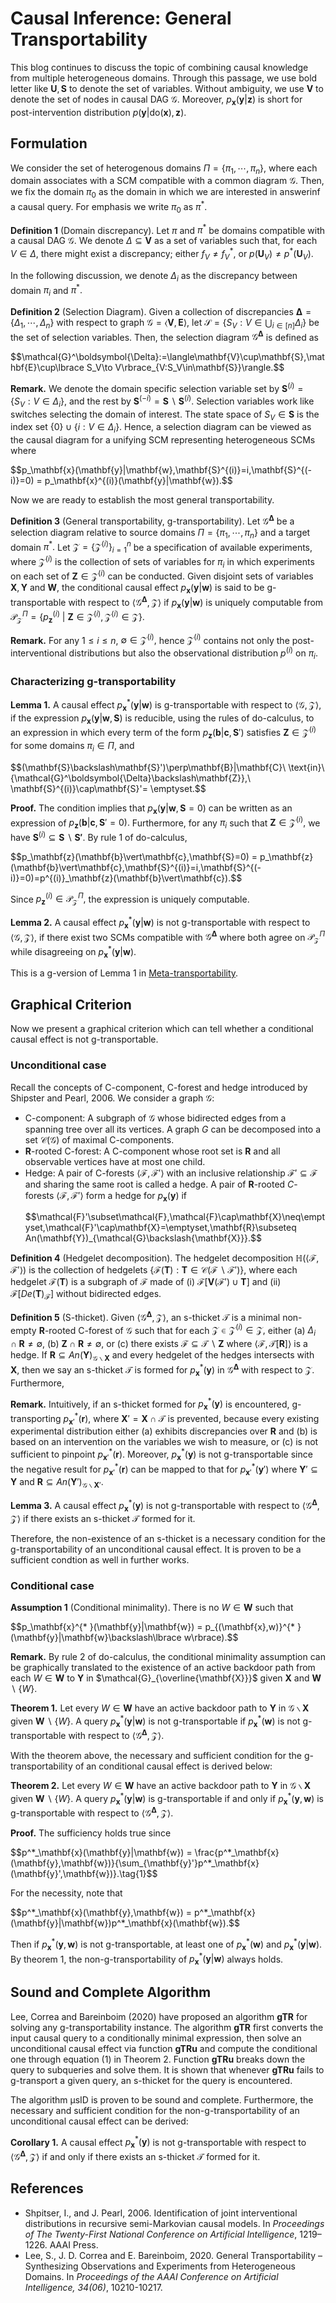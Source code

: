 # Causal Inference: General Transportability
This blog continues to discuss the topic of combining causal knowledge from multiple heterogeneous domains. Through this passage, we use bold letter like $\mathbf{U},\mathbf{S}$ to denote the set of variables. Without ambiguity, we use $\mathbf{V}$ to denote the set of nodes in causal DAG $\mathcal{G}.$ Moreover, $p_\mathbf{x}(\mathbf{y}\vert\mathbf{z})$ is short for post-intervention distribution $p(\mathbf{y}\vert\mathrm{do}(\mathbf{x}),\mathbf{z}).$

## Formulation
We consider the set of heterogenous domains $\Pi=\lbrace\pi_1,\cdots,\pi_n\rbrace,$ where each domain associates with a SCM compatible with a common diagram $\mathcal{G}.$ Then, we fix the domain $\pi_0$ as the domain in which we are interested in answerinf a causal query. For emphasis we write $\pi_0$ as $\pi^{* }.$

**Definition 1** (Domain discrepancy). Let $\pi$ and $\pi^{* }$ be domains compatible with a causal DAG $\mathcal{G}.$ We denote $\Delta\subseteq\mathbf{V}$ as a set of variables such that, for each $V\in\Delta,$ there might exist a discrepancy; either $f_ V\neq f^{* }_ V,$ or $p(\mathbf{U}_ V) \neq p^{* }(\mathbf{U}_ V).$

In the following discussion, we denote $\Delta_i$ as the discrepancy between domain $\pi_i$ and $\pi^*.$

**Definition 2** (Selection Diagram). Given a collection of discrepancies $\boldsymbol{\Delta}=\lbrace\Delta_1,\cdots,\Delta_n\rbrace$ with respect to graph $\mathcal{G}=\langle\mathbf{V},\mathbf{E}\rangle,$ let $\mathcal{S}=\lbrace S_V: V\in\bigcup_{i\in[n]}\Delta_i\rbrace$ be the set of selection variables. Then, the selection diagram $\mathcal{G}^\boldsymbol{\Delta}$ is defined as
<p>
  $$\mathcal{G}^\boldsymbol{\Delta}:=\langle\mathbf{V}\cup\mathbf{S},\mathbf{E}\cup\lbrace S_V\to V\rbrace_{V:S_V\in\mathbf{S}}\rangle.$$
</p>

**Remark.** We denote the domain specific selection variable set by $\mathbf{S}^{(i)}=\lbrace S_V:V\in\Delta_i\rbrace,$ and the rest by $\mathbf{S}^{(-i)}=\mathbf{S}\backslash\mathbf{S}^{(i)}.$ Selection variables work like switches selecting the domain of interest. The state space of $S_V\in\mathbf{S}$ is the index set $\lbrace 0\rbrace\cup\lbrace i:V\in\Delta_i\rbrace.$ Hence, a selection diagram can be viewed as the causal diagram for a unifying SCM representing heterogeneous SCMs where 
<p>
  $$p_\mathbf{x}(\mathbf{y}|\mathbf{w},\mathbf{S}^{(i)}=i,\mathbf{S}^{(-i)}=0) = p_\mathbf{x}^{(i)}(\mathbf{y}|\mathbf{w}).$$
</p>

Now we are ready to establish the most general transportability.

**Definition 3** (General transportability, g-transportability). Let $\mathcal{G}^\boldsymbol{\Delta}$ be a selection diagram relative to source domains $\Pi=\lbrace\pi_1,\cdots,\pi_n\rbrace$ and a target domain $\pi^{* }.$ Let $\mathscr{Z}=\lbrace\mathcal{Z}^{(i)}\rbrace_ {i=1}^n$ be a specification of available experiments, where $\mathcal{Z}^{(i)}$ is the collection of sets of variables for $\pi_i$ in which experiments on each set of $\mathbf{Z}\in\mathcal{Z}^{(i)}$ can be conducted. Given disjoint sets of variables $\mathbf{X},\mathbf{Y}$ and $\mathbf{W},$ the conditional causal effect $p_\mathbf{x}(\mathbf{y}\vert\mathbf{w})$ is said to be g-transportable with respect to $\langle\mathcal{G}^\boldsymbol{\Delta},\mathscr{Z}\rangle$ if $p_\mathbf{x}(\mathbf{y}\vert\mathbf{w})$ is uniquely computable from $\mathcal{P}^{\Pi}_ \mathscr{Z} = \lbrace p_\mathbf{z}^{(i)}\ \vert\ \mathbf{Z}\in\mathcal{Z}^{(i)},\mathcal{Z}^{(i)}\in\mathscr{Z}\rbrace.$

**Remark.** For any $1\leq i\leq n,$ $\emptyset\in\mathcal{Z}^{(i)},$ hence $\mathcal{Z}^{(i)}$ contains not only the post-interventional distributions but also the observational distribution $p^{(i)}$ on $\pi_i$.

### Characterizing g-transportability
**Lemma 1.** A causal effect $p^{* }_ \mathbf{x}(\mathbf{y}\vert\mathbf{w})$ is g-transportable with respect to $\langle\mathcal{G},\mathscr{Z}\rangle,$ if the expression $p_ \mathbf{x}(\mathbf{y}\vert\mathbf{w},\mathbf{S})$ is reducible, using the rules of do-calculus, to an expression in which every term of the form $p_\mathbf{z}(\mathbf{b}\vert \mathbf{c},\mathbf{S}')$ satisfies $\mathbf{Z}\in\mathcal{Z}^{(i)}$ for some domains $\pi_i\in\Pi,$ and
<p>
  $$(\mathbf{S}\backslash\mathbf{S}')\perp\mathbf{B}|\mathbf{C}\ \text{in}\ {\mathcal{G}^\boldsymbol{\Delta}\backslash\mathbf{Z}},\ \mathbf{S}^{(i)}\cap\mathbf{S}'= \emptyset.$$
</p>

**Proof.** The condition implies that $p_\mathbf{x}(\mathbf{y}\vert\mathbf{w},\mathbf{S}=0)$ can be written as an expression of $p_\mathbf{z}(\mathbf{b}\vert\mathbf{c},\mathbf{S}'=0).$ Furthermore, for any $\pi_i$ such that $\mathbf{Z}\in\mathcal{Z}^{(i)},$ we have $\mathbf{S}^{(i)}\subseteq\mathbf{S}\backslash\mathbf{S'}.$ By rule 1 of do-calculus,
<p>
  $$p_\mathbf{z}(\mathbf{b}\vert\mathbf{c},\mathbf{S}=0) = p_\mathbf{z}(\mathbf{b}\vert\mathbf{c},\mathbf{S}^{(i)}=i,\mathbf{S}^{(-i)}=0)=p^{(i)}_\mathbf{z}(\mathbf{b}\vert\mathbf{c}).$$
</p>

Since $p_\mathbf{z}^{(i)}\in\mathcal{P}^{\Pi}_ \mathscr{Z},$ the expression is uniquely computable.

**Lemma 2.** A causal effect $p^{* }_ \mathbf{x}(\mathbf{y}\vert\mathbf{w})$ is not g-transportable with respect to $\langle\mathcal{G},\mathscr{Z}\rangle,$ if there exist two SCMs compatible with $\mathcal{G}^\boldsymbol{\Delta}$ where both agree on $\mathcal{P}^\Pi_\mathscr{Z}$ while disagreeing on $p^{* }_ \mathbf{x}(\mathbf{y}\vert\mathbf{w}).$

This is a g-version of Lemma 1 in [Meta-transportability](https://jurrivhleon.github.io/2023/07/09/Meta-Transport.html).

## Graphical Criterion
Now we present a graphical criterion which can tell whether a conditional causal effect is not g-transportable.
### Unconditional case
Recall the concepts of C-component, C-forest and hedge introduced by Shipster and Pearl, 2006. We consider a graph $\mathcal{G}:$
+ C-component: A subgraph of $\mathcal{G}$ whose bidirected edges from a spanning tree over all its vertices. A graph ${G}$ can be decomposed into a set $\mathcal{C}(\mathcal{G})$ of maximal C-components.
+ $\mathbf{R}$-rooted C-forest: A C-component whose root set is $\mathbf{R}$ and all observable vertices have at most one child.
+ Hedge: A pair of C-forests $\langle\mathcal{F},\mathcal{F}'\rangle$ with an inclusive relationship $\mathcal{F}'\subseteq\mathcal{F}$ and sharing the same root is called a hedge. A pair of $\mathbf{R}$-rooted $C$-forests $\langle\mathcal{F},\mathcal{F}'\rangle$ form a hedge for $p_\mathbf{x}(\mathbf{y})$ if
  <p>
    $$\mathcal{F}'\subset\mathcal{F},\mathcal{F}\cap\mathbf{X}\neq\emptyset,\mathcal{F}'\cap\mathbf{X}=\emptyset,\mathbf{R}\subseteq An(\mathbf{Y})_{\mathcal{G}\backslash{\mathbf{X}}}.$$
  </p>

**Definition 4** (Hedgelet decomposition). The hedgelet decomposition $\mathbb{H}(\langle\mathcal{F},\mathcal{F}'\rangle)$ is the collection of hedgelets $\lbrace\mathcal{F}(\mathbf{T}):\mathbf{T}\in\mathcal{C}(\mathcal{F}\backslash\mathcal{F}')\rbrace,$ where each hedgelet $\mathcal{F}(\mathbf{T})$ is a subgraph of $\mathcal{F}$ made of (i) $\mathcal{F}[\mathbf{V}(\mathcal{F}')\cup\mathbf{T}]$ and (ii) $\mathcal{F}[De(\mathbf{T})_\mathcal{F}]$ without bidirected edges.

**Definition 5** (S-thicket). Given $\langle\mathcal{G}^\boldsymbol{\Delta},\mathscr{Z}\rangle,$ an s-thicket $\mathcal{T}$ is a minimal non-empty $\mathbf{R}$-rooted C-forest of $\mathcal{G}$ such that for each $\mathcal{Z}\in\mathcal{Z}^{(i)}\in\mathscr{Z},$ either (a) $\Delta_i\cap\mathbf{R}\neq\emptyset,$ (b) $\mathbf{Z}\cap\mathbf{R}\neq\emptyset,$ or (c) there exists $\mathcal{F}\subseteq\mathcal{T}\backslash\mathbf{Z}$ where $\langle\mathcal{F},\mathcal{T}[\mathbf{R}]\rangle$ is a hedge. If $\mathbf{R}\subseteq An(\mathbf{Y})_ {\mathcal{G}\backslash\mathbf{X}}$ and every hedgelet of the hedges intersects with $\mathbf{X},$ then we say an s-thicket $\mathcal{T}$ is formed for $p^{* }_ \mathbf{x}(\mathbf{y})$ in $\mathcal{G}^\boldsymbol{\Delta}$ with respect to $\mathscr{Z}.$ Furthermore, 

**Remark.** Intuitively, if an s-thicket formed for $p^{* }_ \mathbf{x}(\mathbf{y})$ is encountered, g-transporting $p^{* }_ {\mathbf{x}'}(\mathbf{r}),$ where $\mathbf{X}'=\mathbf{X}\cap\mathcal{T}$  is prevented, because every existing experimental distribution either (a) exhibits discrepancies over $\mathbf{R}$ and (b) is based on an intervention on the variables we wish to measure, or (c) is not sufficient to pinpoint $p^{* }_ {\mathbf{x}'}(\mathbf{r}).$ Moreover, $p^{* }_ \mathbf{x}(\mathbf{y})$ is not g-transportable since the negative result for $p^{* }_ {\mathbf{x}'}(\mathbf{r})$ can be mapped to that for $p^{* }_ {\mathbf{x}'}(\mathbf{y}')$ where $\mathbf{Y}'\subseteq\mathbf{Y}$ and $\mathbf{R}\subseteq An(\mathbf{Y}')_{\mathcal{G}\backslash\mathbf{X}'}.$

**Lemma 3.** A causal effect $p^{* }_\mathbf{x}(\mathbf{y})$ is not g-transportable with respect to $\langle\mathcal{G}^\boldsymbol{\Delta},\mathscr{Z}\rangle$ if there exists an s-thicket $\mathcal{T}$ formed for it.

Therefore, the non-existence of an s-thicket is a necessary condition for the g-transportability of an unconditional causal effect. It is proven to be a sufficient condtion as well in further works.

### Conditional case
**Assumption 1** (Conditional minimality). There is no $W\in\mathbf{W}$ such that
<p>
  $$p_\mathbf{x}^{* }(\mathbf{y}|\mathbf{w}) = p_{(\mathbf{x},w)}^{* }(\mathbf{y}|\mathbf{w}\backslash\lbrace w\rbrace).$$
</p>

**Remark.** By rule 2 of do-calculus, the conditional minimality assumption can be graphically translated to the existence of an active backdoor path from each $W\in\mathbf{W}$ to $\mathbf{Y}$  in $\mathcal{G}_{\overline{\mathbf{X}}}$ given $\mathbf{X}$ and $\mathbf{W}\backslash\lbrace W\rbrace.$

**Theorem 1.** Let every $W\in\mathbf{W}$ have an active backdoor path to $\mathbf{Y}$ in $\mathcal{G}\backslash\mathbf{X}$ given $\mathbf{W}\backslash\lbrace W\rbrace.$ A query $p^{* }_ \mathbf{x}(\mathbf{y}\vert\mathbf{w})$ is not g-transportable if $p^{* }_ \mathbf{x}(\mathbf{w})$ is not g-transportable with respect to $\langle\mathcal{G}^{\boldsymbol{\Delta}},\mathscr{Z}\rangle.$

With the theorem above, the necessary and sufficient condition for the g-transportability of an conditional causal effect is derived below:

**Theorem 2.** Let every $W\in\mathbf{W}$ have an active backdoor path to $\mathbf{Y}$ in $\mathcal{G}\backslash\mathbf{X}$ given $\mathbf{W}\backslash\lbrace W\rbrace.$ A query $p^{* }_ \mathbf{x}(\mathbf{y}\vert\mathbf{w})$ is g-transportable if and only if $p^{* }_ \mathbf{x}(\mathbf{y},\mathbf{w})$ is g-transportable with respect to $\langle\mathcal{G}^{\boldsymbol{\Delta}},\mathscr{Z}\rangle.$

**Proof.** The sufficiency holds true since
<p>
  $$p^*_\mathbf{x}(\mathbf{y}|\mathbf{w}) = \frac{p^*_\mathbf{x}(\mathbf{y},\mathbf{w})}{\sum_{\mathbf{y}'}p^*_\mathbf{x}(\mathbf{y}',\mathbf{w})}.\tag{1}$$
</p>

For the necessity, note that 
<p>
  $$p^*_\mathbf{x}(\mathbf{y},\mathbf{w}) = p^*_\mathbf{x}(\mathbf{y}|\mathbf{w})p^*_\mathbf{x}(\mathbf{w}).$$
</p>

Then if $p^{* }_ \mathbf{x}(\mathbf{y},\mathbf{w})$ is not g-transportable, at least one of $p^{* }_ \mathbf{x}(\mathbf{w})$ and $p^{* }_ \mathbf{x}(\mathbf{y}\vert\mathbf{w}).$ By theorem 1, the non-g-transportability of $p^{* }_ \mathbf{x}(\mathbf{y}\vert\mathbf{w})$ always holds.

## Sound and Complete Algorithm
Lee, Correa and Bareinboim (2020) have proposed an algorithm **gTR** for solving any g-transportability instance. The algorithm **gTR** first converts the input causal query to a conditionally minimal expression, then solve an unconditional causal effect via function **gTRu** and compute the conditional one through equation (1) in Theorem 2. Function **gTRu** breaks down the query to subqueries and solve them. It is shown that whenever **gTRu** fails to g-transport a given query, an s-thicket for the query is encountered.

The algorithm µsID is proven to be sound and complete. Furthermore, the necessary and sufficient condition for the non-g-transportability of an unconditional causal effect can be derived:

**Corollary 1.** A causal effect $p^{* }_\mathbf{x}(\mathbf{y})$ is not g-transportable with respect to $\langle\mathcal{G}^\boldsymbol{\Delta},\mathscr{Z}\rangle$ if and only if there exists an s-thicket $\mathcal{T}$ formed for it.

## References

+ Shpitser, I., and J. Pearl, 2006. Identification of joint interventional distributions in recursive semi-Markovian causal models. In *Proceedings of The Twenty-First National Conference on Artificial Intelligence*, 1219–1226. AAAI Press.
+ Lee, S., J. D. Correa and E. Bareinboim, 2020. General Transportability – Synthesizing Observations and Experiments from Heterogeneous Domains. In *Proceedings of the AAAI Conference on Artificial Intelligence, 34(06)*, 10210-10217.
